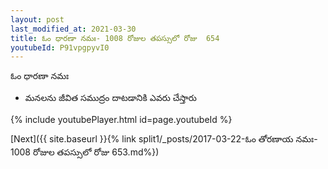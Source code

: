 ```yaml
---
layout: post
last_modified_at: 2021-03-30
title: ఓం ధారణా నమః- 1008 రోజుల తపస్సులో రోజు  654
youtubeId: P91vpgpyvI0
---
```

 
 
 ఓం ధారణా నమః  
 
 -  మనలను జీవిత సముద్రం దాటడానికి ఎవరు చేస్తారు 
 
  
 
  
 
 
 
 
 
 


{% include youtubePlayer.html id=page.youtubeId %}
 
[Next]({{ site.baseurl }}{% link  split1/_posts/2017-03-22-ఓం తోరణాయ నమః- 1008 రోజుల తపస్సులో రోజు  653.md%})
 
